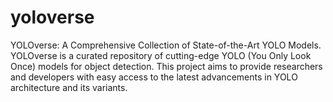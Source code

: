 # yoloverse
YOLOverse: A Comprehensive Collection of State-of-the-Art YOLO Models. YOLOverse is a curated repository of cutting-edge YOLO (You Only Look Once) models for object detection. This project aims to provide researchers and developers with easy access to the latest advancements in YOLO architecture and its variants.
